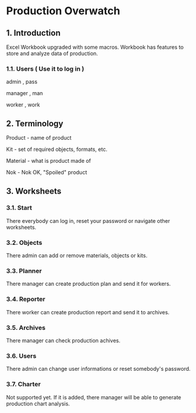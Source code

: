 # Production Overwatch

## 1. Introduction

Excel Workbook upgraded with some macros. Workbook has features to store and analyze data of production.

### 1.1. Users ( Use it to log in )

admin , pass

manager , man

worker , work

## 2. Terminology

Product - name of product

Kit - set of required objects, formats, etc.

Material - what is product made of

Nok - Nok OK, "Spoiled" product

## 3. Worksheets

### 3.1. Start
    
There everybody can log in, reset your password or navigate other worksheets.

### 3.2. Objects

There admin can add or remove materials, objects or kits.

### 3.3. Planner

There manager can create production plan and send it for workers.

### 3.4. Reporter

There worker can create production report and send it to archives.

### 3.5. Archives

There manager can check production achives.

### 3.6. Users 

There admin can change user informations or reset somebody's password.

### 3.7. Charter

Not supported yet. If it is added, there manager will be able to generate production chart analysis.
